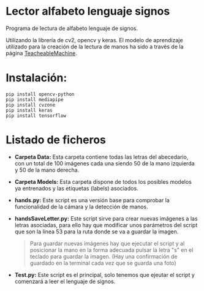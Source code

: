 # Lector alfabeto lenguaje signos

Programa de lectura de alfabeto lenguaje de signos.

Utilizando la librería de cv2, opencv y keras. El modelo de aprendizaje utilizado para la creación de la lectura de manos ha sido a través de la página [TeacheableMachine](https://teachablemachine.withgoogle.com/train/image).

# Instalación:
    pip install opencv-python
    pip install mediapipe
    pip install cvzone
    pip install keras
    pip install tensorflow

# Listado de ficheros

- **Carpeta Data:** Esta carpeta contiene todas las letras del abecedario, con un total de 100 imágenes cada una siendo 50 de la mano izquierda y 50 de la mano derecha.

- **Carpeta Models:** Esta carpeta dispone de todos los posibles modelos ya entrenados y las etiquetas (labels) asociados.

- **hands.py:** Este script es una versión base para comprobar la funcionalidad de la cámara y la detección de manos.

- **handsSaveLetter.py:** Este script sirve para crear nuevas imágenes a las letras asociadas, para ello hay que modificar unos parámetros del script que son la línea 53 para la ruta donde se va a guardar la imagen.
    > Para guardar nuevas imágenes hay que ejecutar el script y al posicionar la mano en la forma adecuada pulsar la letra "s" en el teclado para guardar la imagen. (Hay una confirmación de guardado en la terminal cada vez que se guarda una foto)

- **Test.py:** Este script es el principal, solo tenemos que ejeutar el script y comenzará a leer el lenguaje de signos.

